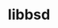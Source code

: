 ---
title: "libbsd"
layout: cache
categories: [package, v0.18.0]
meta: {"versions": ["0.11.5"], "compilers": ["gcc@=7.5.0", "gcc@=8.4.0"], "oss": ["ubuntu18.04"], "platforms": ["linux"], "targets": ["x86_64"], "stacks": ["build_systems", "data-vis-sdk", "e4s", "radiuss", "root", "tutorial"], "num_specs": 2, "num_specs_by_stack": {"root": 2, "data-vis-sdk": 1, "tutorial": 2, "radiuss": 1, "e4s": 1, "build_systems": 1}}
spec_details: [{"hash": "zliunm4fyuu772mhwsxf46t7se5sssu5", "compiler": "gcc@=7.5.0", "versions": ["0.11.5"], "os": "ubuntu18.04", "platform": "linux", "target": "x86_64", "variants": [], "stacks": ["root", "data-vis-sdk", "tutorial", "radiuss", "e4s", "build_systems"], "size": "-", "tarball": "https://binaries.spack.io/releases/v0.18.0/build_cache/linux-ubuntu18.04-x86_64/gcc-7.5.0/libbsd-0.11.5/linux-ubuntu18.04-x86_64-gcc-7.5.0-libbsd-0.11.5-zliunm4fyuu772mhwsxf46t7se5sssu5.spack"}, {"hash": "v2foqu3chqoz7isqtv2m4kxddvk5oatw", "compiler": "gcc@=8.4.0", "versions": ["0.11.5"], "os": "ubuntu18.04", "platform": "linux", "target": "x86_64", "variants": [], "stacks": ["tutorial", "root"], "size": "-", "tarball": "https://binaries.spack.io/releases/v0.18.0/build_cache/linux-ubuntu18.04-x86_64/gcc-8.4.0/libbsd-0.11.5/linux-ubuntu18.04-x86_64-gcc-8.4.0-libbsd-0.11.5-v2foqu3chqoz7isqtv2m4kxddvk5oatw.spack"}]
---